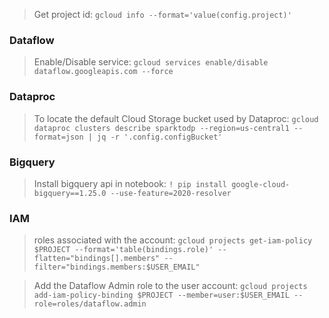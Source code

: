 
> Get project id: `gcloud info --format='value(config.project)'`

### Dataflow
> Enable/Disable service: `gcloud services enable/disable dataflow.googleapis.com --force`

### Dataproc
> To locate the default Cloud Storage bucket used by Dataproc: `gcloud dataproc clusters describe sparktodp --region=us-central1 --format=json | jq -r '.config.configBucket'`

### Bigquery
> Install bigquery api in notebook:  `! pip install google-cloud-bigquery==1.25.0 --use-feature=2020-resolver`

### IAM
 > roles associated with the account: `gcloud projects get-iam-policy $PROJECT --format='table(bindings.role)' --flatten="bindings[].members" --filter="bindings.members:$USER_EMAIL"`
 
 > Add the Dataflow Admin role to the user account: `gcloud projects add-iam-policy-binding $PROJECT --member=user:$USER_EMAIL --role=roles/dataflow.admin`
